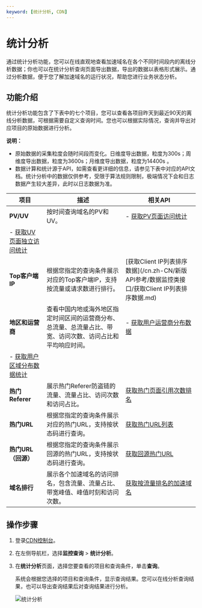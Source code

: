 ```yaml
---
keyword: [统计分析, CDN]
---
```


# 统计分析

通过统计分析功能，您可以在线直观地查看加速域名在各个不同时间段内的离线分析数据；你也可以在统计分析查询页面导出数据，导出的数据以表格形式展示。通过分析数据，便于您了解加速域名的运行状况，帮助您进行业务状态分析。

## 功能介绍

统计分析功能包含了下表中的七个项目，您可以查看各项目昨天到最近90天的离线分析数据，可根据需要自定义查询时间。您也可以根据实际情况，查询并导出对应项目的原始数据进行分析。

**说明：**

-   原始数据的采集粒度会随时间段而变化。日维度导出数据，粒度为300s；周维度导出数据，粒度为3600s；月维度导出数据，粒度为14400s 。
-   数据计算和统计源于API，如需查看更详细的信息，请参见下表中对应的API文档。统计分析中的数据仅供参考，受限于算法规则限制，极端情况下会和日志数据产生较大差异，此时以日志数据为准。

|项目|描述|相关API|
|--|--|-----|
|**PV/UV**|按时间查询域名的PV和UV。|-   [获取PV页面访问统计](/cn.zh-CN/新版API参考/数据监控类接口/获取PV页面访问统计.md)
-   [获取UV页面独立访问统计](/cn.zh-CN/新版API参考/数据监控类接口/获取UV页面独立访问统计.md) |
|**Top客户端IP**|根据您指定的查询条件展示对应的Top客户端IP，支持按流量或请求数进行排行。|[获取Client IP列表排序数据](/cn.zh-CN/新版API参考/数据监控类接口/获取Client IP列表排序数据.md)|
|**地区和运营商**|查看中国内地或海外地区指定时间区间的运营商分布、总流量、总流量占比、带宽、访问次数、访问占比和平均响应时间。|-   [获取用户运营商分布数据](/cn.zh-CN/新版API参考/数据监控类接口/获取用户运营商分布数据.md)
-   [获取用户区域分布数据统计](/cn.zh-CN/新版API参考/数据监控类接口/获取用户区域分布数据统计.md) |
|**热门Referer**|展示热门Referer防盗链的流量、流量占比、访问次数和访问占比。|[获取热门页面引用次数排名](/cn.zh-CN/新版API参考/数据监控类接口/获取热门页面引用次数排名.md)|
|**热门URL**|根据您指定的查询条件展示对应的热门URL，支持按状态码进行查询。|[获取热门URL列表](/cn.zh-CN/新版API参考/数据监控类接口/获取热门URL列表.md)|
|**热门URL（回源）**|根据您指定的查询条件展示回源的热门URL，支持按状态码进行查询。|[获取回源热门URL](/cn.zh-CN/新版API参考/数据监控类接口/获取回源热门URL.md)|
|**域名排行**|展示各个加速域名的访问排名，包含流量、流量占比、带宽峰值、峰值时刻和访问次数。|[获取按流量排名的加速域名](/cn.zh-CN/新版API参考/数据监控类接口/获取按流量排名的加速域名.md)|

## 操作步骤

1.  登录[CDN控制台](https://cdn.console.aliyun.com)。

2.  在左侧导航栏，选择**监控查询** \> **统计分析**。

3.  在**统计分析**页面，选择您要查看的项目和查询条件，单击**查询**。

    系统会根据您选择的项目和查询条件，显示查询结果。您可以在线分析查询结果，也可以导出查询结果后对查询结果进行分析。

    ![统计分析](https://static-aliyun-doc.oss-accelerate.aliyuncs.com/assets/img/zh-CN/8463451161/p63175.png)


